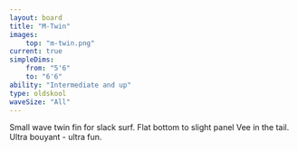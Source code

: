 ```yaml
---
layout: board
title: "M-Twin"
images:
    top: "m-twin.png"
current: true
simpleDims:
    from: "5'6"
    to: "6'6"
ability: "Intermediate and up"
type: oldskool
waveSize: "All"
---
```

Small wave twin fin for slack surf. Flat bottom to slight panel Vee in the tail. Ultra bouyant - ultra fun.


